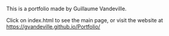 This is a portfolio made by Guillaume Vandeville.

Click on index.html to see the main page, or visit the website at https://gvandeville.github.io/Portfolio/
